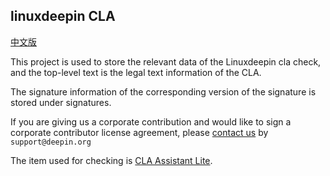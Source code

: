 ## linuxdeepin CLA
[中文版](https://github.com/linuxdeepin/cla/blob/master/README-ZH.md)

This project is used to store the relevant data of the Linuxdeepin cla check, and the top-level text is the legal text information of the CLA.

The signature information of the corresponding version of the signature is stored under signatures.

If you are giving us a corporate contribution and would like to sign a corporate contributor license agreement, please <a href="mailto: support@deepin.org" rel="external nofollow" target="_blank" >contact us</a> by `support@deepin.org`

The item used for checking is [CLA Assistant Lite](https://github.com/contributor-assistant/github-action).
